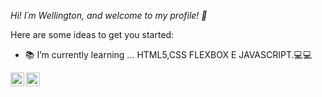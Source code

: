 
*Hi! I´m Wellington, and welcome to my profile!  👋*


Here are some ideas to get you started:

- :books: I’m currently learning ... HTML5,CSS FLEXBOX E JAVASCRIPT.:computer::computer:

<a href="https://www.linkedin.com/in/wellington-gon%C3%A7alves-marinho/">
  <img align="left" alt="Wellington LinkdeIN" width="22px" src="https://cdn.jsdelivr.net/npm/simple-icons@v3/icons/linkedin.svg" />
</a>



<a href="https://www.instagram.com/we_llington92//">
  <img align="left" alt="Wellington Instagram" width="22px" src="https://cdn.jsdelivr.net/npm/simple-icons@v3/icons/instagram.svg" />
